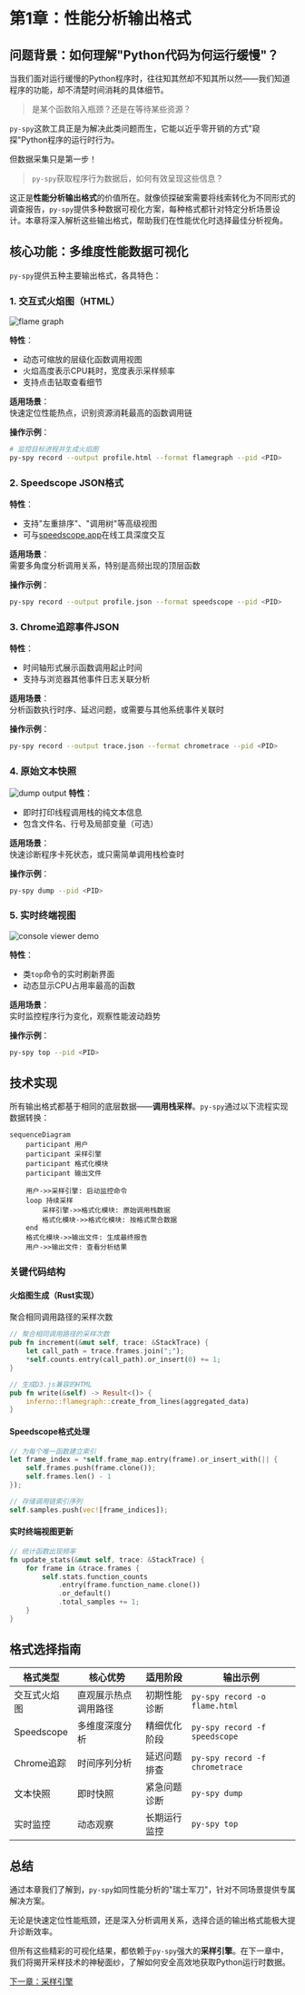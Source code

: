 # 第1章：性能分析输出格式

## 问题背景：如何理解"Python代码为何运行缓慢"？

当我们面对运行缓慢的Python程序时，往往知其然却不知其所以然——我们知道程序的功能，却不清楚时间消耗的具体细节。

> 是某个函数陷入瓶颈？还是在等待某些资源？

`py-spy`这款工具正是为解决此类问题而生，它能以近乎零开销的方式"窥探"Python程序的运行时行为。

但数据采集只是第一步！

> `py-spy`获取程序行为数据后，如何有效呈现这些信息？

这正是**性能分析输出格式**的价值所在。就像侦探破案需要将线索转化为不同形式的调查报告，`py-spy`提供多种数据可视化方案，每种格式都针对特定分析场景设计。本章将深入解析这些输出格式，帮助我们在性能优化时选择最佳分析视角。

## 核心功能：多维度性能数据可视化

`py-spy`提供五种主要输出格式，各具特色：

### 1. 交互式火焰图（HTML）

![flame graph](https://github.com/benfred/py-spy/raw/master/images/flamegraph.svg)


**特性**：  

- 动态可缩放的层级化函数调用视图  
- 火焰高度表示CPU耗时，宽度表示采样频率  
- 支持点击钻取查看细节  

**适用场景**：  
快速定位性能热点，识别资源消耗最高的函数调用链  

**操作示例**：  
```bash
# 监控目标进程并生成火焰图
py-spy record --output profile.html --format flamegraph --pid <PID>
```

### 2. Speedscope JSON格式

**特性**：  

- 支持"左重排序"、"调用树"等高级视图  
- 可与[speedscope.app](https://www.speedscope.app/)在线工具深度交互  

**适用场景**：  
需要多角度分析调用关系，特别是高频出现的顶层函数  

**操作示例**：  
```bash
py-spy record --output profile.json --format speedscope --pid <PID>
```

### 3. Chrome追踪事件JSON
**特性**：  

- 时间轴形式展示函数调用起止时间  
- 支持与浏览器其他事件日志关联分析  

**适用场景**：  
分析函数执行时序、延迟问题，或需要与其他系统事件关联时  

**操作示例**：  
```bash
py-spy record --output trace.json --format chrometrace --pid <PID>
```

### 4. 原始文本快照

![dump output](https://github.com/benfred/py-spy/raw/master/images/dump.png)
**特性**：  

- 即时打印线程调用栈的纯文本信息  
- 包含文件名、行号及局部变量（可选）  

**适用场景**：  
快速诊断程序卡死状态，或只需简单调用栈检查时  

**操作示例**：  
```bash
py-spy dump --pid <PID>
```

### 5. 实时终端视图

![console viewer demo](https://github.com/benfred/py-spy/raw/master/images/console_viewer.gif)


**特性**：  

- 类`top`命令的实时刷新界面  
- 动态显示CPU占用率最高的函数  

**适用场景**：  
实时监控程序行为变化，观察性能波动趋势  

**操作示例**：  
```bash
py-spy top --pid <PID>
```

## 技术实现

所有输出格式都基于相同的底层数据——**调用栈采样**。`py-spy`通过以下流程实现数据转换：

```mermaid
sequenceDiagram
    participant 用户
    participant 采样引擎
    participant 格式化模块
    participant 输出文件

    用户->>采样引擎: 启动监控命令
    loop 持续采样
        采样引擎->>格式化模块: 原始调用栈数据
        格式化模块->>格式化模块: 按格式聚合数据
    end
    格式化模块->>输出文件: 生成最终报告
    用户->>输出文件: 查看分析结果
```

### 关键代码结构

#### 火焰图生成（Rust实现）

聚合相同调用路径的采样次数

```rust
// 聚合相同调用路径的采样次数
pub fn increment(&mut self, trace: &StackTrace) {
    let call_path = trace.frames.join(";");
    *self.counts.entry(call_path).or_insert(0) += 1;
}

// 生成D3.js兼容的HTML
pub fn write(&self) -> Result<()> {
    inferno::flamegraph::create_from_lines(aggregated_data)
}
```

#### Speedscope格式处理
```rust
// 为每个唯一函数建立索引
let frame_index = *self.frame_map.entry(frame).or_insert_with(|| {
    self.frames.push(frame.clone());
    self.frames.len() - 1
});

// 存储调用链索引序列
self.samples.push(vec![frame_indices]);
```

#### 实时终端视图更新



```rust
// 统计函数出现频率
fn update_stats(&mut self, trace: &StackTrace) {
    for frame in &trace.frames {
        self.stats.function_counts
            .entry(frame.function_name.clone())
            .or_default()
            .total_samples += 1;
    }
}
```

## 格式选择指南

| 格式类型     | 核心优势             | 适用阶段     | 输出示例                       |
| ------------ | -------------------- | ------------ | ------------------------------ |
| 交互式火焰图 | 直观展示热点调用路径 | 初期性能诊断 | `py-spy record -o flame.html`  |
| Speedscope   | 多维度深度分析       | 精细优化阶段 | `py-spy record -f speedscope`  |
| Chrome追踪   | 时间序列分析         | 延迟问题排查 | `py-spy record -f chrometrace` |
| 文本快照     | 即时快照             | 紧急问题诊断 | `py-spy dump`                  |
| 实时监控     | 动态观察             | 长期运行监控 | `py-spy top`                   |

## 总结

通过本章我们了解到，`py-spy`如同性能分析的"瑞士军刀"，针对不同场景提供专属解决方案。

无论是快速定位性能瓶颈，还是深入分析调用关系，选择合适的输出格式能极大提升诊断效率。

但所有这些精彩的可视化结果，都依赖于`py-spy`强大的**采样引擎**。在下一章中，我们将揭开采样技术的神秘面纱，了解如何安全高效地获取Python运行时数据。

[下一章：采样引擎](02_sampler_engine_.md)

